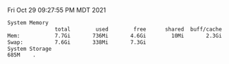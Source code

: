 Fri Oct 29 09:27:55 PM MDT 2021
```bash
System Memory
               total        used        free      shared  buff/cache   available
Mem:           7.7Gi       736Mi       4.6Gi        10Mi       2.3Gi       6.6Gi
Swap:          7.6Gi       338Mi       7.3Gi
System Storage
685M	.
```
